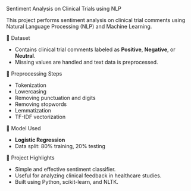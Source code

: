 Sentiment Analysis on Clinical Trials using NLP

This project performs sentiment analysis on clinical trial comments using Natural Language Processing (NLP) and Machine Learning.

 📁 Dataset
- Contains clinical trial comments labeled as **Positive**, **Negative**, or **Neutral**.
- Missing values are handled and text data is preprocessed.

🧹 Preprocessing Steps
- Tokenization  
- Lowercasing  
- Removing punctuation and digits  
- Removing stopwords  
- Lemmatization  
- TF-IDF vectorization  

 🧠 Model Used
- **Logistic Regression**
- Data split: 80% training, 20% testing


📌 Project Highlights
- Simple and effective sentiment classifier.
- Useful for analyzing clinical feedback in healthcare studies.
- Built using Python, scikit-learn, and NLTK.


